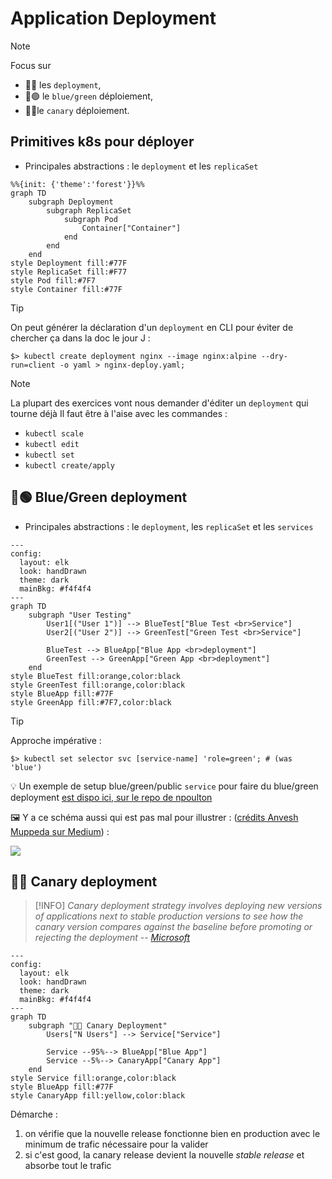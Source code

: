# Application Deployment

> [!NOTE]
> Focus sur 
> * 🚀🚀 les `deployment`, 
> * 🔵🟢 le `blue/green` déploiement,
> * 🚀🐥le `canary` déploiement.

## Primitives k8s pour déployer

* Principales abstractions : le `deployment` et les `replicaSet`

```mermaid
%%{init: {'theme':'forest'}}%%
graph TD
    subgraph Deployment
        subgraph ReplicaSet
            subgraph Pod
                Container["Container"]
            end
        end
    end
style Deployment fill:#77F
style ReplicaSet fill:#F77
style Pod fill:#7F7
style Container fill:#77F
```

> [!TIP]
> On peut générer la déclaration d'un `deployment` en CLI pour éviter de chercher ça dans la doc le jour J :
> 
> `$> kubectl create deployment nginx --image nginx:alpine --dry-run=client -o yaml > nginx-deploy.yaml;`

> [!NOTE]
> La plupart des exercices vont nous demander d'éditer un `deployment` qui tourne déjà
> Il faut être à l'aise avec les commandes :
> * `kubectl scale`
> * `kubectl edit`
> * `kubectl set`
> * `kubectl create/apply`

## 🔵🟢 Blue/Green deployment

* Principales abstractions : le `deployment`, les `replicaSet` et les `services`

```mermaid
---
config:
  layout: elk
  look: handDrawn
  theme: dark
  mainBkg: #f4f4f4
---
graph TD
    subgraph "User Testing"
        User1[("User 1")] --> BlueTest["Blue Test <br>Service"]
        User2[("User 2")] --> GreenTest["Green Test <br>Service"]
        
        BlueTest --> BlueApp["Blue App <br>deployment"]
        GreenTest --> GreenApp["Green App <br>deployment"]
    end
style BlueTest fill:orange,color:black
style GreenTest fill:orange,color:black
style BlueApp fill:#77F
style GreenApp fill:#7F7,color:black
```

> [!TIP]
> Approche impérative :
> 
> `$> kubectl set selector svc [service-name] 'role=green'; # (was 'blue')`

💡 Un exemple de setup blue/green/public `service` pour faire du blue/green deployment [est dispo ici, sur le repo de npoulton](https://github.com/nigelpoulton/ckad/tree/main/2%20Application%20Deployment/2%20Use%20Kubernetes%20Primitives%20to%20Implement%20Common%20Deployment%20Strategies/Blue-Green)

🖼️ Y a ce schéma aussi qui est pas mal pour illustrer : ([crédits Anvesh Muppeda sur Medium](https://medium.com/@muppedaanvesh/blue-green-deployment-in-kubernetes-76f9153e0805)) :

![](https://miro.medium.com/v2/resize:fit:1400/1*oaQ2RlHX1ov6IXV0BSkqRg.gif)

## 🚀🐥 Canary deployment

> [!INFO]
> *Canary deployment strategy involves deploying new versions of applications next to stable production versions to see how the canary version compares against the baseline before promoting or rejecting the deployment*  -- [*Microsoft*](https://learn.microsoft.com/en-us/azure/devops/pipelines/ecosystems/kubernetes/canary-demo?view=azure-devops&tabs=yaml#:~:text=A%20canary%20deployment%20strategy%20deploys,or%20reject%20the%20canary%20deployment.)

```mermaid
---
config:
  layout: elk
  look: handDrawn
  theme: dark
  mainBkg: #f4f4f4
---
graph TD
    subgraph "🚀🐥 Canary Deployment"
        Users["N Users"] --> Service["Service"]
        
        Service --95%--> BlueApp["Blue App"]
        Service --5%--> CanaryApp["Canary App"]
    end
style Service fill:orange,color:black
style BlueApp fill:#77F
style CanaryApp fill:yellow,color:black
```

Démarche :

1. on vérifie que la nouvelle release fonctionne bien en production avec le minimum de trafic nécessaire pour la valider
2. si c'est good, la canary release devient la nouvelle *stable release* et absorbe tout le trafic
